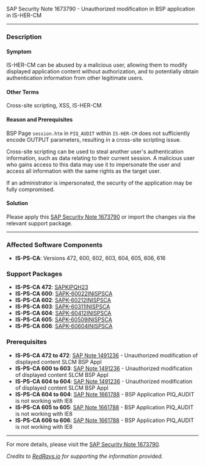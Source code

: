 SAP Security Note 1673790 - Unauthorized modification in BSP application in IS-HER-CM

---

### **Description**

#### **Symptom**
IS-HER-CM can be abused by a malicious user, allowing them to modify displayed application content without authorization, and to potentially obtain authentication information from other legitimate users.

#### **Other Terms**
Cross-site scripting, XSS, IS-HER-CM

#### **Reason and Prerequisites**
BSP Page `session.htm` in `PIQ_AUDIT` within `IS-HER-CM` does not sufficiently encode OUTPUT parameters, resulting in a cross-site scripting issue.

Cross-site scripting can be used to steal another user's authentication information, such as data relating to their current session. A malicious user who gains access to this data may use it to impersonate the user and access all information with the same rights as the target user.

If an administrator is impersonated, the security of the application may be fully compromised.

#### **Solution**
Please apply this [SAP Security Note 1673790](https://me.sap.com/notes/1673790) or import the changes via the relevant support package.

---

### **Affected Software Components**
- **IS-PS-CA**: Versions 472, 600, 602, 603, 604, 605, 606, 616

### **Support Packages**
- **IS-PS-CA 472**: [SAPKIPQH23](https://me.sap.com/supportpackage/SAPKIPQH23)
- **IS-PS-CA 600**: [SAPK-60022INISPSCA](https://me.sap.com/supportpackage/SAPK-60022INISPSCA)
- **IS-PS-CA 602**: [SAPK-60212INISPSCA](https://me.sap.com/supportpackage/SAPK-60212INISPSCA)
- **IS-PS-CA 603**: [SAPK-60311INISPSCA](https://me.sap.com/supportpackage/SAPK-60311INISPSCA)
- **IS-PS-CA 604**: [SAPK-60412INISPSCA](https://me.sap.com/supportpackage/SAPK-60412INISPSCA)
- **IS-PS-CA 605**: [SAPK-60509INISPSCA](https://me.sap.com/supportpackage/SAPK-60509INISPSCA)
- **IS-PS-CA 606**: [SAPK-60604INISPSCA](https://me.sap.com/supportpackage/SAPK-60604INISPSCA)

### **Prerequisites**
- **IS-PS-CA 472 to 472**: [SAP Note 1491236](https://me.sap.com/notes/1491236) - Unauthorized modification of displayed content SLCM BSP Appl
- **IS-PS-CA 600 to 603**: [SAP Note 1491236](https://me.sap.com/notes/1491236) - Unauthorized modification of displayed content SLCM BSP Appl
- **IS-PS-CA 604 to 604**: [SAP Note 1491236](https://me.sap.com/notes/1491236) - Unauthorized modification of displayed content SLCM BSP Appl
- **IS-PS-CA 604 to 604**: [SAP Note 1661788](https://me.sap.com/notes/1661788) - BSP Application PIQ_AUDIT is not working with IE8
- **IS-PS-CA 605 to 605**: [SAP Note 1661788](https://me.sap.com/notes/1661788) - BSP Application PIQ_AUDIT is not working with IE8
- **IS-PS-CA 606 to 606**: [SAP Note 1661788](https://me.sap.com/notes/1661788) - BSP Application PIQ_AUDIT is not working with IE8

---

For more details, please visit the [SAP Security Note 1673790](https://me.sap.com/notes/1673790).

*Credits to [RedRays.io](https://redrays.io) for supporting the information provided.*